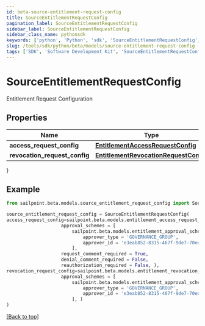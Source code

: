 ```yaml
---
id: beta-source-entitlement-request-config
title: SourceEntitlementRequestConfig
pagination_label: SourceEntitlementRequestConfig
sidebar_label: SourceEntitlementRequestConfig
sidebar_class_name: pythonsdk
keywords: ['python', 'Python', 'sdk', 'SourceEntitlementRequestConfig', 'BetaSourceEntitlementRequestConfig'] 
slug: /tools/sdk/python/beta/models/source-entitlement-request-config
tags: ['SDK', 'Software Development Kit', 'SourceEntitlementRequestConfig', 'BetaSourceEntitlementRequestConfig']
---
```


# SourceEntitlementRequestConfig

Entitlement Request Configuration

## Properties

Name | Type | Description | Notes
------------ | ------------- | ------------- | -------------
**access_request_config** | [**EntitlementAccessRequestConfig**](entitlement-access-request-config) |  | [optional] 
**revocation_request_config** | [**EntitlementRevocationRequestConfig**](entitlement-revocation-request-config) |  | [optional] 
}

## Example

```python
from sailpoint.beta.models.source_entitlement_request_config import SourceEntitlementRequestConfig

source_entitlement_request_config = SourceEntitlementRequestConfig(
access_request_config=sailpoint.beta.models.entitlement_access_request_config.Entitlement Access Request Config(
                    approval_schemes = [
                        sailpoint.beta.models.entitlement_approval_scheme.Entitlement Approval Scheme(
                            approver_type = 'GOVERNANCE_GROUP', 
                            approver_id = 'e3eab852-8315-467f-9de7-70eda97f63c8', )
                        ], 
                    request_comment_required = True, 
                    denial_comment_required = False, 
                    reauthorization_required = False, ),
revocation_request_config=sailpoint.beta.models.entitlement_revocation_request_config.Entitlement Revocation Request Config(
                    approval_schemes = [
                        sailpoint.beta.models.entitlement_approval_scheme.Entitlement Approval Scheme(
                            approver_type = 'GOVERNANCE_GROUP', 
                            approver_id = 'e3eab852-8315-467f-9de7-70eda97f63c8', )
                        ], )
)

```
[[Back to top]](#) 

